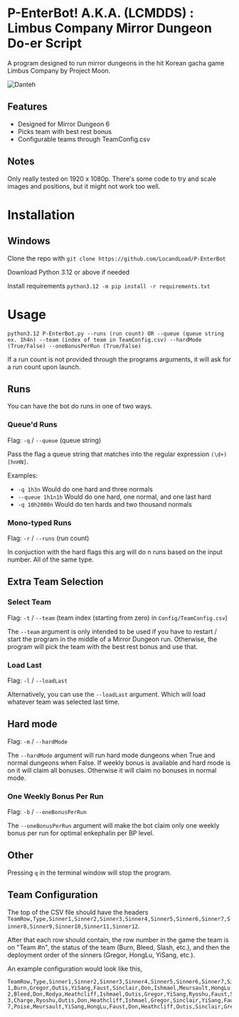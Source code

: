 ﻿# P-EnterBot! A.K.A. (LCMDDS) : Limbus Company Mirror Dungeon Do-er Script

A program designed to run mirror dungeons in the hit Korean gacha game Limbus Company by Project Moon.

![Danteh](https://github.com/user-attachments/assets/44e90f4a-7d69-4dea-973a-22a62fd7e507)

## Features

 - Designed for Mirror Dungeon 6
 - Picks team with best rest bonus
 - Configurable teams through TeamConfig.csv

## Notes

Only really tested on 1920 x 1080p. There's some code to try and scale images and positions, but it might not work too well.

# Installation

## Windows

Clone the repo with `git clone https://github.com/LocandLoad/P-EnterBot`

Download Python 3.12 or above if needed

Install requirements `python3.12 -m pip install -r requirements.txt`

# Usage

`python3.12 P-EnterBot.py --runs (run count) OR --queue (queue string ex. 1h4n) --team (index of team in TeamConfig.csv) --hardMode (True/False) --oneBonusPerRun (True/False)`

If a run count is not provided through the programs arguments, it will ask for a run count upon launch.

## Runs

You can have the bot do runs in one of two ways.

### Queue'd Runs

Flag: `-q` / `--queue` (queue string)

Pass the flag a queue string that matches into the regular expression `(\d+)[hnHN]`.

Examples:

- `-q 1h3n` Would do one hard and three normals
- `--queue 1h1n1h` Would do one hard, one normal, and one last hard
- `-q 10h2000n` Would do ten hards and two thousand normals

### Mono-typed Runs

Flag: `-r` / `--runs` (run count)

In conjuction with the hard flags this arg will do n runs based on the input number. All of the same type.

## Extra Team Selection

### Select Team

Flag: `-t` / `--team` (team index (starting from zero) in `Config/TeamConfig.csv`)

The `--team` argument is only intended to be used if you have to restart / start the program in the middle of a Mirror Dungeon run. Otherwise, the program will pick the team with the best rest bonus and use that.

### Load Last

Flag: `-l` / `--loadLast`

Alternatively, you can use the `--loadLast` argument. Which will load whatever team was selected last time.

## Hard mode

Flag: `-m` / `--hardMode`

The `--hardMode` argument will run hard mode dungeons when True and normal dungeons when False. If weekly bonus is available and hard mode is on it will claim all bonuses. Otherwise it will claim no bonuses in normal mode.

### One Weekly Bonus Per Run

Flag: `-b` / `--oneBonusPerRun`

The `--oneBonusPerRun` argument will make the bot claim only one weekly bonus per run for optimal enkephalin per BP level.

## Other

Pressing `q` in the terminal window will stop the program.

## Team Configuration

The top of the CSV file should have the headers `TeamRow,Type,Sinner1,Sinner2,Sinner3,Sinner4,Sinner5,Sinner6,Sinner7,Sinner8,Sinner9,Sinner10,Sinner11,Sinner12`.

After that each row should contain, the row number in the game the team is on "Team #n", the status of the team (Burn, Bleed, Slash, etc.), and then the deployment order of the sinners (Gregor, HongLu, YiSang, etc.).

An example configuration would look like this,

```csv
TeamRow,Type,Sinner1,Sinner2,Sinner3,Sinner4,Sinner5,Sinner6,Sinner7,Sinner8,Sinner9,Sinner10,Sinner11,Sinner12
1,Burn,Gregor,Outis,YiSang,Faust,Sinclair,Don,Ishmael,Meursault,HongLu,Ryoshu,Rodya,Heathcliff
2,Bleed,Don,Rodya,Heathcliff,Ishmael,Outis,Gregor,YiSang,Ryoshu,Faust,Sinclair,Meursault,HongLu
3,Charge,Ryoshu,Outis,Don,Heathcliff,Ishmael,Gregor,Sinclair,YiSang,Faust,Meursault,HongLu,Rodya
7,Poise,Meursault,YiSang,HongLu,Faust,Don,Heathcliff,Outis,Sinclair,Gregor,Rodya,Ishmael,Ryoshu
```
